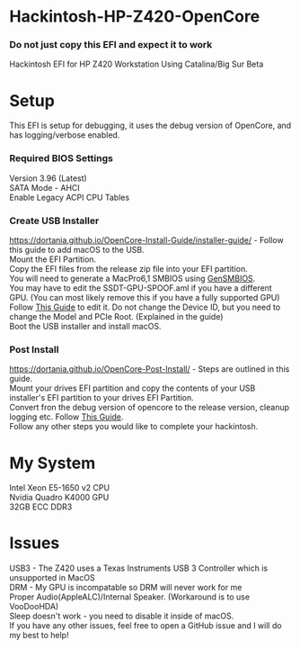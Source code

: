 # Hackintosh-HP-Z420-OpenCore
### Do not just copy this EFI and expect it to work
Hackintosh EFI for HP Z420 Workstation Using Catalina/Big Sur Beta   
# Setup
This EFI is setup for debugging, it uses the debug version of OpenCore, and has logging/verbose enabled.   
### Required BIOS Settings
Version 3.96 (Latest)    
SATA Mode - AHCI   
Enable Legacy ACPI CPU Tables   
### Create USB Installer
https://dortania.github.io/OpenCore-Install-Guide/installer-guide/ - Follow this guide to add macOS to the USB.   
Mount the EFI Partition.   
Copy the EFI files from the release zip file into your EFI partition.    
You will need to generate a MacPro6,1 SMBIOS using [GenSMBIOS](https://github.com/corpnewt/GenSMBIOS).  
You may have to edit the SSDT-GPU-SPOOF.aml if you have a different GPU. (You can most likely remove this if you have a fully supported GPU)   
Follow [This Guide](https://dortania.github.io/Getting-Started-With-ACPI/Universal/spoof.html) to edit it. Do not change the Device ID, but you need to change the Model and PCIe Root. (Explained in the guide)  
Boot the USB installer and install macOS.  
### Post Install
https://dortania.github.io/OpenCore-Post-Install/ - Steps are outlined in this guide.   
Mount your drives EFI partition and copy the contents of your USB installer's EFI partition to your drives EFI Partition.   
Convert fron the debug version of opencore to the release version, cleanup logging etc. Follow [This Guide](https://dortania.github.io/OpenCore-Post-Install/cosmetic/verbose.html#macos-decluttering).   
Follow any other steps you would like to complete your hackintosh.    
# My System
Intel Xeon E5-1650 v2 CPU  
Nvidia Quadro K4000 GPU   
32GB ECC DDR3   
# Issues
USB3 - The Z420 uses a Texas Instruments USB 3 Controller which is unsupported in MacOS   
DRM - My GPU is incompatable so DRM will never work for me   
Proper Audio(AppleALC)/Internal Speaker. (Workaround is to use VooDooHDA)   
Sleep doesn't work - you need to disable it inside of macOS.  
If you have any other issues, feel free to open a GitHub issue and I will do my best to help!   
